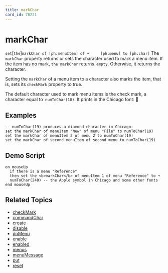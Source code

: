 ```yaml
---
title: markChar
card_id: 76221
---
```


# markChar

` set `[`the`]` markChar of [ph:menuItem] of ¬     [ph:menu] to [ph:char] ` The `markChar` property returns or sets the character used to mark a menu item. If the item has no mark, `the markChar` returns` empty`.  Otherwise, it returns the character.

Setting the `markChar` of a menu item to a character also marks the item, that is, sets its `checkMark` property to true. 

 The default character used to mark menu items is the check mark, a character equal to` numToChar(18)`. It prints in the Chicago font:  


## Examples

```
-- numToChar(19) produces a diamond character in Chicago:
set the markChar of menuItem "New" of menu "File" to numToChar(19)
set the markChar of menuItem 2 of menu 2 to numToChar(19)
set the markChar of second menuItem of second menu to numToChar(19)
```

## Demo Script

```
on mouseUp
  if there is a menu "Reference"
  then set the <b>markChar</b> of menuItem 1 of menu "Reference" to ¬
  numToChar(240) -- the Apple symbol in Chicago and some other fonts
end mouseUp
```

## Related Topics

* [checkMark](/HyperTalkReference/properties/checkMark)
* [commandChar](/HyperTalkReference/properties/commandChar)
* [create](/HyperTalkReference/commands/create)
* [disable](/HyperTalkReference/commands/disable)
* [doMenu](/HyperTalkReference/commands/doMenu)
* [enable](/HyperTalkReference/commands/enable)
* [enabled](/HyperTalkReference/properties/enabled)
* [menus](/HyperTalkReference/functions/menus)
* [menuMessage](/HyperTalkReference/properties/menuMessage)
* [put](/HyperTalkReference/commands/put)
* [reset](/HyperTalkReference/commands/reset)
